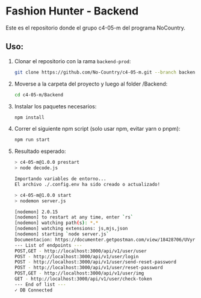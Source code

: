 # Fashion Hunter - Backend

Este es el repositorio donde el grupo c4-05-m del programa NoCountry.

## Uso:

1. Clonar el repositorio con la rama `backend-prod`:
    ```sh
    git clone https://github.com/No-Country/c4-05-m.git --branch backend-prod
    ```
2. Moverse a la carpeta del proyecto y luego al folder /Backend:
    ```sh
    cd c4-05-m/Backend
    ```
3. Instalar los paquetes necesarios:
    ```sh
    npm install
    ```
4. Correr el siguiente npm script (solo usar npm, evitar yarn o pnpm):
    ```sh
    npm run start
    ```
5. Resultado esperado:
    ```sh
    > c4-05-m@1.0.0 prestart
    > node decode.js

    Importando variables de entorno...
    El archivo ./.config.env ha sido creado o actualizado!

    > c4-05-m@1.0.0 start
    > nodemon server.js

    [nodemon] 2.0.15
    [nodemon] to restart at any time, enter `rs`
    [nodemon] watching path(s): *.*
    [nodemon] watching extensions: js,mjs,json
    [nodemon] starting `node server.js`
    Documentacion: https://documenter.getpostman.com/view/18428706/UVyrVciL
    --- List of endpoints ---
    POST,GET - http://localhost:3000/api/v1/user/user
    POST - http://localhost:3000/api/v1/user/login
    POST - http://localhost:3000/api/v1/user/send-reset-password
    POST - http://localhost:3000/api/v1/user/reset-password
    POST,GET - http://localhost:3000/api/v1/user/img
    GET - http://localhost:3000/api/v1/user/check-token
    --- End of list ---
    ✓ DB Connected
    ```